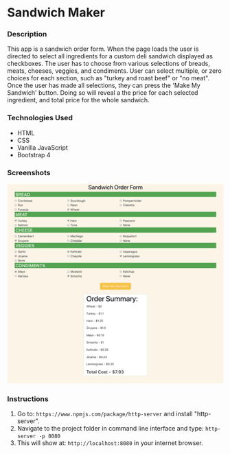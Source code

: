 # Sandwich Maker

### Description 
This app is a sandwich order form. When the page loads the user is directed to select all ingredients for a custom deli sandwich displayed as checkboxes. The user has to choose from various selections of breads, meats, cheeses, veggies, and condiments. User can select multiple, or zero choices for each section, such as "turkey and roast beef" or "no meat". Once the user has made all selections, they can press the 'Make My Sandwich' button. Doing so will reveal a the price for each selected ingredient, and total price for the whole sandwich.

### Technologies Used
* HTML
* CSS
* Vanilla JavaScript
* Bootstrap 4

### Screenshots
![orderview](./screenshots/snap1.png)


### Instructions
1. Go to: `https://www.npmjs.com/package/http-server` and install "http-server".  
2. Navigate to the project folder in command line interface and type: `http-server -p 8080`  
3. This will show at: `http://localhost:8080` in your internet browser.  
